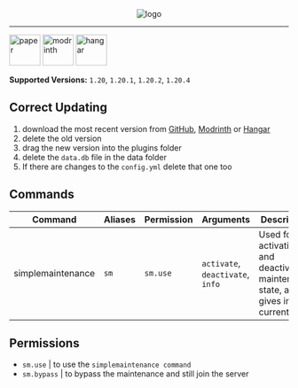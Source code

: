 <div align="center">
  <img alt="logo" src="https://github.com/Vxrpenter/SimpleMaintenance/assets/110356385/87b51f54-5d98-44c8-a20c-50fa77c3345f">
</div>

---
[<img alt="paper" height="56" src="https://cdn.jsdelivr.net/npm/@intergrav/devins-badges@3/assets/cozy/supported/paper_vector.svg"/>](https://papermc.io/)
[<img alt="modrinth" height="56" src="https://cdn.jsdelivr.net/npm/@intergrav/devins-badges@3/assets/cozy/available/modrinth_vector.svg">](https://modrinth.com/plugin/simplemaintenance)
[<img alt="hangar" height="56" src="https://cdn.jsdelivr.net/npm/@intergrav/devins-badges@3/assets/cozy/available/hangar_vector.svg">](https://hangar.papermc.io/Vxrpenter/SimpleMaintenance)

**Supported Versions:** `1.20`, `1.20.1`, `1.20.2`, `1.20.4`
## Correct Updating
1. download the most recent version from [GitHub](https://github.com/Vxrpenter/SimpleMaintenance), [Modrinth](https://modrinth.com/project/simplemaintenance) or [Hangar](https://hangar.papermc.io/Vxrpenter/SimpleMaintenance)
2. delete the old version
3. drag the new version into the plugins folder
4. delete the `data.db` file in the data folder
5. If there are changes to the `config.yml` delete that one too


## Commands
| Command | Aliases| Permission | Arguments | Description|
| --- | --- | --- |---| --- |
| simplemaintenance | `sm` | `sm.use` | `activate`, `deactivate`, `info` | Used for activating and deactivating maintenance state, also gives info on current state |

## Permissions
- `sm.use` | to use the `simplemaintenance command`
- `sm.bypass` | to bypass the maintenance and still join the server
